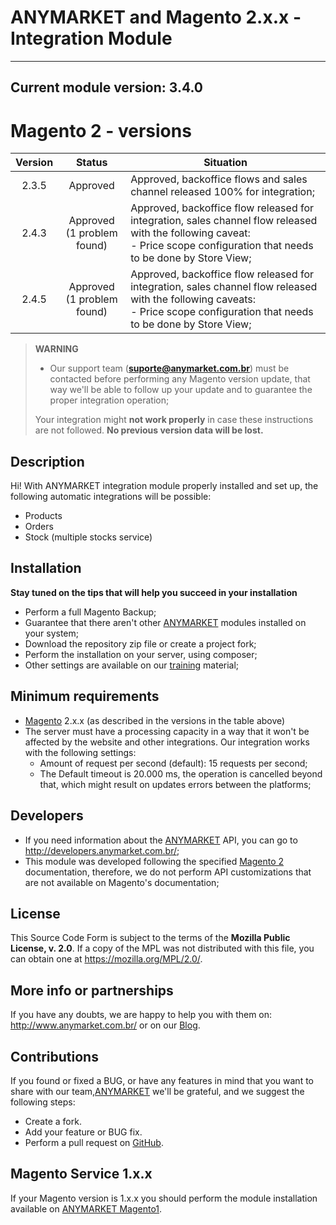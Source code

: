 ANYMARKET and Magento 2.x.x - Integration Module
===========================================
---
Current module version: **3.4.0**
---

**Magento 2 - versions**
========================
| Version |             Status              | Situation                                                                                                                                                                         |
|:-------:|:-------------------------------:|-----------------------------------------------------------------------------------------------------------------------------------------------------------------------------------|
|  2.3.5  |            Approved             | Approved, backoffice flows and sales channel released 100% for integration;                                                                                                       |
|  2.4.3  | Approved <br/>(1 problem found) | Approved, backoffice flow released for integration, sales channel flow released with the following caveat:<br/> - Price scope configuration that needs to be done by Store View;  |
|  2.4.5  | Approved <br/>(1 problem found) | Approved, backoffice flow released for integration, sales channel flow released with the following caveats:<br/> - Price scope configuration that needs to be done by Store View; |

> **WARNING**
> - Our support team (**suporte@anymarket.com.br**) must be contacted before performing any Magento version update, that way we'll be able to follow up your 
update and to guarantee the proper integration operation; 
>
> Your integration might **not work properly** in case these instructions are not followed.
> **No previous version data will be lost.**

Description
---------
Hi! With ANYMARKET integration module properly installed and set up, the following automatic integrations will be possible:
- Products
- Orders
- Stock (multiple stocks service)

Installation
----------
**Stay tuned on the tips that will help you succeed in your installation**

- Perform a full Magento Backup;
- Guarantee that there aren't other [ANYMARKET] modules installed on your system;
- Download the repository zip file or create a project fork;
- Perform the installation on your server, using composer;
- Other settings are available on our [training] material;

Minimum requirements
------------------
- [Magento] 2.x.x (as described in the versions in the table above)
- The server must have a processing capacity in a way that it won't be affected by the website and other integrations. Our integration works with the 
following settings:
  - Amount of request per second (default): 15 requests per second;
  - The Default timeout is 20.000 ms, the operation is cancelled beyond that, which might result on updates errors between the platforms;

Developers
----
- If you need information about the [ANYMARKET] API, you can go to http://developers.anymarket.com.br/;
- This module was developed following the specified [Magento 2] documentation, therefore, we do not perform API customizations that are not available on 
  Magento's documentation; 

License
-------
This Source Code Form is subject to the terms of the **Mozilla Public License, v. 2.0**. 
If a copy of the MPL was not distributed with this file, you can obtain one at https://mozilla.org/MPL/2.0/.

More info or partnerships
--------
If you have any doubts, we are happy to help you with them on: http://www.anymarket.com.br/ or on our [Blog].

Contributions
-------------
If you found or fixed a BUG, or have any features in mind that you want to share with our team,[ANYMARKET] we'll be grateful, and we suggest the following steps:
* Create a fork.
* Add your feature or BUG fix.
* Perform a pull request on [GitHub].

Magento Service 1.x.x
-------------
If your Magento version is 1.x.x you should perform the module installation available on [ANYMARKET Magento1].

[Magento]: https://www.magentocommerce.com/
[Magento 2]: https://devdocs.magento.com/
[training]: https://treinamento.anymarket.com.br/
[ANYMARKET]: http://www.anymarket.com.br
[GitHub]: https://github.com/AnyMarket/magento2
[blog]: http://marketplace.anymarket.com.br/
[ANYMARKET Magento1]: https://github.com/AnyMarket/magentoService
